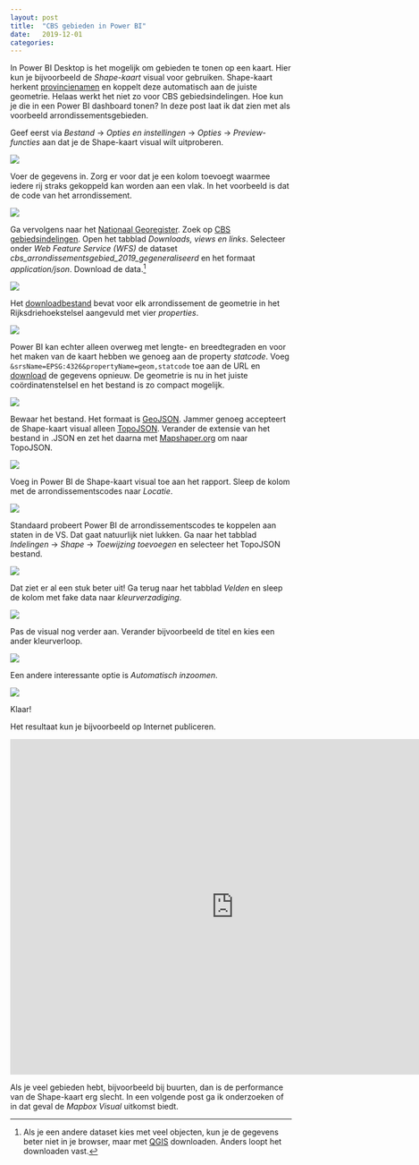```yaml
---
layout: post
title:  "CBS gebieden in Power BI"
date:   2019-12-01
categories: 
---
```


In Power BI Desktop is het mogelijk om gebieden te tonen op een kaart. Hier kun je bijvoorbeeld de _Shape-kaart_ visual voor gebruiken. Shape-kaart herkent [provincienamen](https://docs.microsoft.com/nl-nl/power-bi/visuals/desktop-shape-map#netherlands-provinces) en koppelt deze automatisch aan de juiste geometrie. Helaas werkt het niet zo voor CBS gebiedsindelingen. Hoe kun je die in een Power BI dashboard tonen? In deze post laat ik dat zien met als voorbeeld arrondissementsgebieden.

Geef eerst via _Bestand_ &rarr; _Opties en instellingen_ &rarr; _Opties_ &rarr; _Preview-functies_ aan dat je de Shape-kaart visual wilt uitproberen.

![]({{site.url}}/assets/img/2019-12-01/img01.png) 

Voer de gegevens in. Zorg er voor dat je een kolom toevoegt waarmee iedere rij straks gekoppeld kan worden aan een vlak. In het voorbeeld is dat de code van het arrondissement. 

![]({{site.url}}/assets/img/2019-12-01/img02.png) 

Ga vervolgens naar het [Nationaal Georegister](https://www.nationaalgeoregister.nl/). Zoek op [CBS gebiedsindelingen](https://www.nationaalgeoregister.nl/geonetwork/srv/dut/catalog.search#/metadata/effe1ab0-073d-437c-af13-df5c5e07d6cd). Open het tabblad _Downloads, views en links_. Selecteer onder _Web Feature Service (WFS)_ de dataset _cbs_arrondissementsgebied_2019_gegeneraliseerd_ en het formaat _application/json_. Download de data.[^1]

![]({{site.url}}/assets/img/2019-12-01/img03.png) 

Het [downloadbestand](https://geodata.nationaalgeoregister.nl/cbsgebiedsindelingen/wfs?request=GetFeature&service=WFS&version=1.1.0&typeName=cbsgebiedsindelingen:cbs_arrondissementsgebied_2019_gegeneraliseerd&outputFormat=application/json) bevat voor elk arrondissement de geometrie in het Rijksdriehoekstelsel aangevuld met vier _properties_.

![]({{site.url}}/assets/img/2019-12-01/img04.png) 

Power BI kan echter alleen overweg met lengte- en breedtegraden en voor het maken van de kaart hebben we genoeg aan de property _statcode_. Voeg `&srsName=EPSG:4326&propertyName=geom,statcode` toe aan de URL en [download](https://geodata.nationaalgeoregister.nl/cbsgebiedsindelingen/wfs?request=GetFeature&service=WFS&version=1.1.0&typeName=cbsgebiedsindelingen:cbs_arrondissementsgebied_2019_gegeneraliseerd&outputFormat=application/json&srsName=EPSG:4326&propertyName=geom,statcode) de gegevens opnieuw. De geometrie is nu in het juiste coördinatenstelsel en het bestand is zo compact mogelijk.

![]({{site.url}}/assets/img/2019-12-01/img05.png) 

Bewaar het bestand. Het formaat is [GeoJSON](https://nl.wikipedia.org/wiki/GeoJSON). Jammer genoeg accepteert de Shape-kaart visual alleen [TopoJSON](https://nl.wikipedia.org/wiki/TopoJSON). Verander de extensie van het bestand in .JSON en zet het daarna met [Mapshaper.org](https://mapshaper.org) om naar TopoJSON. 

![]({{site.url}}/assets/img/2019-12-01/img06.png) 

Voeg in Power BI de Shape-kaart visual toe aan het rapport. Sleep de kolom met de arrondissementscodes naar _Locatie_.

![]({{site.url}}/assets/img/2019-12-01/img07.png) 

Standaard probeert Power BI de arrondissementscodes te koppelen aan staten in de VS. Dat gaat natuurlijk niet lukken. Ga naar het tabblad _Indelingen_ &rarr; _Shape_ &rarr; _Toewijzing toevoegen_ en selecteer het TopoJSON bestand.

![]({{site.url}}/assets/img/2019-12-01/img08.png) 

Dat ziet er al een stuk beter uit! Ga terug naar het tabblad _Velden_ en sleep de kolom met fake data naar _kleurverzadiging_. 

![]({{site.url}}/assets/img/2019-12-01/img09.png) 

Pas de visual nog verder aan. Verander bijvoorbeeld de titel en kies een ander kleurverloop.

![]({{site.url}}/assets/img/2019-12-01/img10.png) 

Een andere interessante optie is _Automatisch inzoomen_.

![]({{site.url}}/assets/img/2019-12-01/img11.png) 

Klaar!

Het resultaat kun je bijvoorbeeld op Internet publiceren.

<iframe width="800" height="600" src="https://app.powerbi.com/view?r=eyJrIjoiZjY3YmZlMTQtOGFjYy00YjEyLThlN2UtMDJlYjc2ZWMyNGMyIiwidCI6ImZkZjllNmE2LWY5NGYtNDE1Zi04NjIzLTk0YWNiYzU5OWU1NCIsImMiOjh9" frameborder="0" allowFullScreen="true"></iframe>

Als je veel gebieden hebt, bijvoorbeeld bij buurten, dan is de performance van de Shape-kaart erg slecht. In een volgende post ga ik onderzoeken of in dat geval de _Mapbox Visual_ uitkomst biedt.


[^1]:Als je een andere dataset kies met veel objecten, kun je de gegevens beter niet in je browser, maar met [QGIS](https://www.qgis.org) downloaden. Anders loopt het downloaden vast.